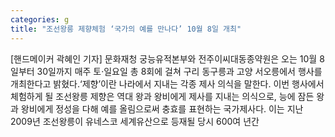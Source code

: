 ```yaml
---
categories: g
title: "조선왕릉 제향체험 ‘국가의 예를 만나다’ 10월 8일 개최"
---
```

[핸드메이커 곽혜인 기자] 문화재청 궁능유적본부와 전주이씨대동종약원은 오는 10월 8일부터 30일까지 매주 토·일요일 총 8회에 걸쳐 구리 동구릉과 고양 서오릉에서  행사를 개최한다고 밝혔다.‘제향’이란 나라에서 지내는 각종 제사 의식을 말한다. 이번 행사에서 체험하게 될 조선왕릉 제향은 역대 왕과 왕비에게 제사를 지내는 의식으로, 능에 잠든 왕과 왕비에게 정성을 다해 예를 올림으로써 충효를 표현하는 국가제사다. 이는 지난 2009년 조선왕릉이 유네스코 세계유산으로 등재될 당시 600여 년간